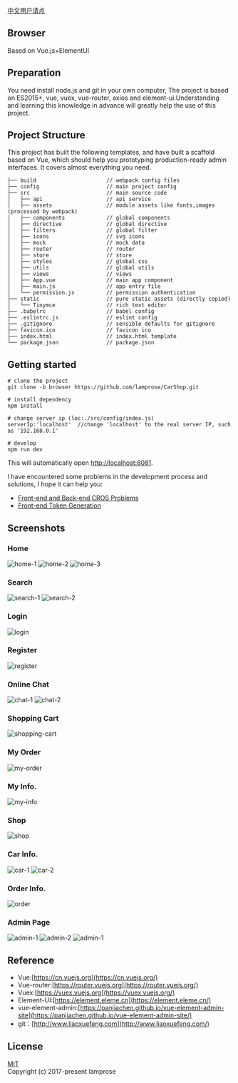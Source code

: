 [中文用户请点](./README_CN.md)


## Browser
Based on Vue.js+ElementUI 

## Preparation
You need install node.js and git in your own computer, The project is based on ES2015+, vue, vuex, vue-router, axios and element-ui.Understanding and learning this knowledge in advance will greatly help the use of this project.

## Project Structure
This project has built the following templates, and have built a scaffold based on Vue, which should help you prototyping production-ready admin interfaces. It covers almost everything you need.
```text
├── build                      // webpack config files
├── config                     // main project config
├── src                        // main source code
│   ├── api                    // api service
│   ├── assets                 // module assets like fonts,images (processed by webpack)
│   ├── components             // global components
│   ├── directive              // global directive
│   ├── filters                // global filter
│   ├── icons                  // svg icons
│   ├── mock                   // mock data
│   ├── router                 // router
│   ├── store                  // store
│   ├── styles                 // global css
│   ├── utils                  // global utils
│   ├── views                  // views
│   ├── App.vue                // main app component
│   ├── main.js                // app entry file
│   └── permission.js          // permission authentication
├── static                     // pure static assets (directly copied)
│   └── Tinymce                // rich text editor
├── .babelrc                   // babel config
├── .eslintrc.js               // eslint config
├── .gitignore                 // sensible defaults for gitignore
├── favicon.ico                // favicon ico
├── index.html                 // index.html template
└── package.json               // package.json
```
## Getting started
```text
# clone the project
git clone -b browser https://github.com/lamprose/CarShop.git

# install dependency
npm install

# change server ip (loc:./src/config/index.js)
serverIp:'localhost'  //change 'localhost' to the real server IP, such as '192.168.0.1'

# develop
npm run dev
```
This will automatically open [http://localhost:8081](http://localhost:8081).

I have encountered some problems in the development process and solutions, I hope it can help you:

- [Front-end and Back-end CROS Problems](https://lamprose.github.io/development/vue-cros/)
- [Front-end Token Generation](https://lamprose.github.io/development/vue-token/)

## Screenshots

### Home

![home-1](./screenshots/home-1.png)
![home-2](./screenshots/home-2.png)
![home-3](./screenshots/home-3.png)

### Search

![search-1](./screenshots/search-1.png)
![search-2](./screenshots/search-2.png)

### Login

![login](./screenshots/login.png)

### Register

![register](./screenshots/register.png)

### Online Chat

![chat-1](./screenshots/chat-1.png)
![chat-2](./screenshots/chat-2.png)

### Shopping Cart

![shopping-cart](./screenshots/shopping-cart.png)

### My Order

![my-order](./screenshots/my-order.png)

### My Info.

![my-info](./screenshots/my-info.png)

### Shop

![shop](./screenshots/shop.png)

### Car Info.

![car-1](./screenshots/car-1.png)
![car-2](./screenshots/car-2.png)

### Order Info.

![order](./screenshots/order.png)

### Admin Page

![admin-1](./screenshots/admin-1.png)
![admin-2](./screenshots/admin-2.png)
![admin-1](./screenshots/admin-3.png)

## Reference

- Vue:[https://cn.vuejs.org](https://cn.vuejs.org/)  
- Vue-router:[https://router.vuejs.org](https://router.vuejs.org/)  
- Vuex:[https://vuex.vuejs.org](https://vuex.vuejs.org/)  
- Element-UI:[https://element.eleme.cn](https://element.eleme.cn/)  
- vue-element-admin:[https://panjiachen.github.io/vue-element-admin-site](https://panjiachen.github.io/vue-element-admin-site/)  
- git：[http://www.liaoxuefeng.com](http://www.liaoxuefeng.com/)  

## License
[MIT](./LICENSE)  
Copyright (c) 2017-present lamprose
